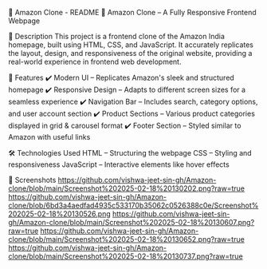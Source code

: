 📜 Amazon Clone - README
🚀 Amazon Clone – A Fully Responsive Frontend Webpage

📌 Description
This project is a frontend clone of the Amazon India homepage, built using HTML, CSS, and JavaScript. It accurately replicates the layout, design, and responsiveness of the original website, providing a real-world experience in frontend web development.

🔹 Features
✔️ Modern UI – Replicates Amazon's sleek and structured homepage
✔️ Responsive Design – Adapts to different screen sizes for a seamless experience
✔️ Navigation Bar – Includes search, category options, and user account section
✔️ Product Sections – Various product categories displayed in grid & carousel format
✔️ Footer Section – Styled similar to Amazon with useful links

🛠️ Technologies Used
HTML – Structuring the webpage
CSS – Styling and responsiveness
JavaScript – Interactive elements like hover effects

📸 Screenshots
https://github.com/vishwa-jeet-sin-gh/Amazon-clone/blob/main/Screenshot%202025-02-18%20130202.png?raw=true
https://github.com/vishwa-jeet-sin-gh/Amazon-clone/blob/6bd3a4aedfad4935c533170b35062c0526388c0e/Screenshot%202025-02-18%20130526.png
https://github.com/vishwa-jeet-sin-gh/Amazon-clone/blob/main/Screenshot%202025-02-18%20130607.png?raw=true
https://github.com/vishwa-jeet-sin-gh/Amazon-clone/blob/main/Screenshot%202025-02-18%20130652.png?raw=true
https://github.com/vishwa-jeet-sin-gh/Amazon-clone/blob/main/Screenshot%202025-02-18%20130737.png?raw=true
